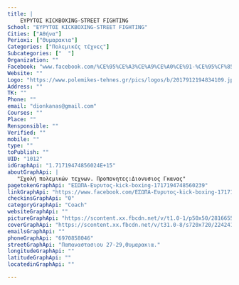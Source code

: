 ```yaml
---
title: |
    ΕΥΡΥΤΟΣ KICKBOXING-STREET FIGHTING
School: "ΕΥΡΥΤΟΣ KICKBOXING-STREET FIGHTING"
Cities: ["Αθήνα"]
Perioxi: ["Θυμαρακια"]
Categories: ["Πολεμικές τέχνες"]
Subcategories: ["  "]
Organization: ""
Facebook: "www.facebook.com/%CE%95%CE%A3%CE%A9%CE%A0%CE%91-%CE%95%CF%85%CF%81%CF%85%CF%84%CE%BF%CF%82-kick-boxing-1717194748560239/"
Website: ""
Logo: "https://www.polemikes-tehnes.gr/pics/logos/b/2017912194834109.jpg"
Address: ""
TK: ""
Phone: ""
email: "dionkanas@gmail.com"
Courses: ""
Place: ""
Rensponsible: ""
Verified: ""
mobile: ""
type: ""
toPublish: ""
UID: "1012"
idGraphApi: "1.71719474856024E+15"
aboutGraphApi: | 
   "Σχολή πολεμικών τεχνων. Προπονητες:Διονυσιος Γκανας"
pagetokenGraphApi: "ΕΣΩΠΑ-Ευρυτος-kick-boxing-1717194748560239"
linkGraphApi: "https://www.facebook.com/ΕΣΩΠΑ-Ευρυτος-kick-boxing-1717194748560239/"
checkinsGraphApi: "0"
categoryGraphApi: "Coach"
websiteGraphApi: ""
pictureGraphApi: "https://scontent.xx.fbcdn.net/v/t1.0-1/p50x50/28166554_2051348751811502_7143831465626811298_n.jpg?oh=fe2f6051db5602eb099e49b02d75b4af&amp;oe=5B48AD38"
coverGraphApi: "https://scontent.xx.fbcdn.net/v/t31.0-8/s720x720/22424184_1983574395255605_3195488013108978804_o.jpg?oh=c2d1013bbd06de7ad74f1316160b0583&amp;oe=5B013E82"
emailsGraphApi: ""
phoneGraphApi: "6970858046"
streetGraphApi: "Παπαναστασιου 27-29,Θυμαρακια."
longitudeGraphApi: ""
latitudeGraphApi: ""
locatedinGraphApi: ""

---
```




